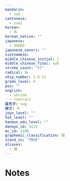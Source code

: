 ```yaml
---
mandarin:
  - suō
cantonese:
  - suk1
korean:
  - 축
korean_native: ""
japanese:
  - SHUKU
japanese_nanori: ""
vietnamese:
middle_chinese_initial: ʃ
middle_chinese_final: ɨuk
stroke_count: "17"
radical: 糸
skip_number: 1-6-11
grade_level: 4
pos: ""
english:
  - shrink
  - contract
羅馬字: sug
韓文: 숙
joyo_level: ""
hsk_level: ""
hanmun_edu_level: ""
danayo_id: 4215
mc_id: 2100
graphemic_classification: 宿
stand_in: "TRUE"
aliases:
  - 缩
---
```


# Notes

